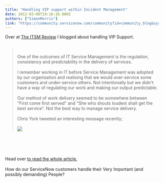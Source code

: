 ```yaml
---
title: "Handling VIP support within Incident Management"
date: 2012-03-06T19:16:16.000Z
authors: ["SimonMorris"]
link: "https://community.servicenow.com/community?id=community_blog&sys_id=c3fc66a5dbd0dbc01dcaf3231f96199f"
---
```

<p>Over at <a title="w.theitsmreview.com/2012/03/provide-support-vips/" href="http://www.theitsmreview.com/2012/03/provide-support-vips/">The ITSM Review</a> I blogged about handling VIP Support.<br /><br /><blockquote><br />One of the outcomes of IT Service Management is the regulation, consistency and predictability in the delivery of services.<br /><br />I remember working in IT before Service Management was adopted by our organisation and realising that we would over-service some customers and under-service others. Not intentionally but we didn't have a way of regulating our work and making our output predictable.<br /><br />Our method of work delivery seemed to be somewhere between "First come first served" and "She who shouts loudest shall get the best service". Not the best way to manage service delivery.<br /><br />Chris York tweeted an interesting message recently;<br /><br /><img src="http://www.theitsmreview.com/wp-content/uploads/2012/03/Twitter-_-@YorkChris_-Today-I-had-another-client-...1.png" /><br /></blockquote><br /><br /><br /><br />Head over <a title="w.theitsmreview.com/2012/03/provide-support-vips/" href="http://www.theitsmreview.com/2012/03/provide-support-vips/">to read the whole article.</a> <br /><br />How do our ServiceNow customers handle their Very Important (and possibly demanding) People?</p>
